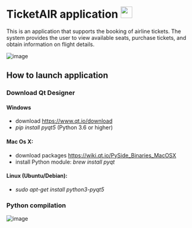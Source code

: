# TicketAIR application <img src="https://user-images.githubusercontent.com/56201394/217067051-32fb8e19-0265-4832-9e62-6069b03cf9e1.png" width="30" height="30">

This is an application that supports the booking of airline tickets. The system provides the user to view available seats, purchase tickets, and obtain information on flight details.


![image](https://user-images.githubusercontent.com/56201394/217066842-fb5d41c7-1463-4ca3-aa67-97df059fad7b.png)

## How to launch application

### Download Qt Designer
#### Windows
- download https://www.qt.io/download
- *pip install pyqt5* (Python 3.6 or higher)

#### Mac Os X:
- download packages https://wiki.qt.io/PySide_Binaries_MacOSX 
- install Python module: *brew install pyqt*

#### Linux (Ubuntu/Debian):
- *sudo apt-get install python3-pyqt5*

### Python compilation
![image](https://user-images.githubusercontent.com/56201394/217068873-095dc442-b790-4397-a07c-d9cb5335cb17.png)
